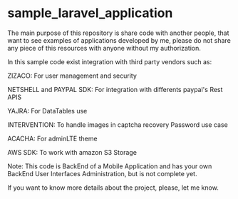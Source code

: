 # sample_laravel_application

The main purpose of this repository is share code with another people, that want to see examples of applications developed by me, please do not share any piece of this resources with anyone without my authorization.

In this sample code exist integration with third party vendors such as: 

ZIZACO: For user management and security

NETSHELL and PAYPAL SDK: For integration with differents paypal's Rest APIS

YAJRA: For DataTables use 

INTERVENTION: To handle images in captcha recovery Password use case

ACACHA: For adminLTE theme 

AWS SDK: To work with amazon S3 Storage

Note: This code is BackEnd of a Mobile Application and has your own BackEnd User Interfaces Administration, but is not complete yet.

If you want to know more details about the project, please, let me know.
